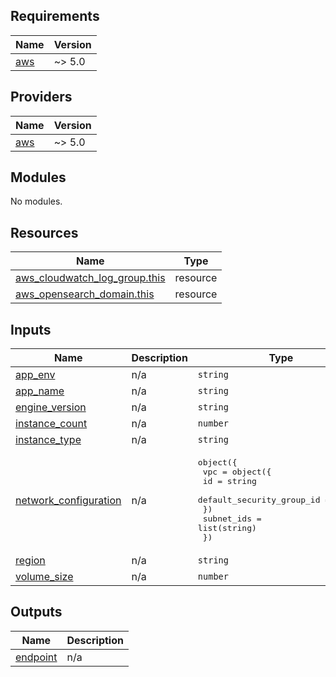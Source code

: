 <!-- BEGIN_TF_DOCS -->
## Requirements

| Name | Version |
|------|---------|
| <a name="requirement_aws"></a> [aws](#requirement\_aws) | ~> 5.0 |

## Providers

| Name | Version |
|------|---------|
| <a name="provider_aws"></a> [aws](#provider\_aws) | ~> 5.0 |

## Modules

No modules.

## Resources

| Name | Type |
|------|------|
| [aws_cloudwatch_log_group.this](https://registry.terraform.io/providers/hashicorp/aws/latest/docs/resources/cloudwatch_log_group) | resource |
| [aws_opensearch_domain.this](https://registry.terraform.io/providers/hashicorp/aws/latest/docs/resources/opensearch_domain) | resource |

## Inputs

| Name | Description | Type | Default | Required |
|------|-------------|------|---------|:--------:|
| <a name="input_app_env"></a> [app\_env](#input\_app\_env) | n/a | `string` | n/a | yes |
| <a name="input_app_name"></a> [app\_name](#input\_app\_name) | n/a | `string` | `"opensearch"` | no |
| <a name="input_engine_version"></a> [engine\_version](#input\_engine\_version) | n/a | `string` | `"OpenSearch_2.17"` | no |
| <a name="input_instance_count"></a> [instance\_count](#input\_instance\_count) | n/a | `number` | `3` | no |
| <a name="input_instance_type"></a> [instance\_type](#input\_instance\_type) | n/a | `string` | `"m7g.medium.search"` | no |
| <a name="input_network_configuration"></a> [network\_configuration](#input\_network\_configuration) | n/a | <pre>object({<br>    vpc = object({<br>      id                        = string<br>      default_security_group_id = string<br>    })<br>    subnet_ids = list(string)<br>  })</pre> | n/a | yes |
| <a name="input_region"></a> [region](#input\_region) | n/a | `string` | n/a | yes |
| <a name="input_volume_size"></a> [volume\_size](#input\_volume\_size) | n/a | `number` | `10` | no |

## Outputs

| Name | Description |
|------|-------------|
| <a name="output_endpoint"></a> [endpoint](#output\_endpoint) | n/a |
<!-- END_TF_DOCS -->